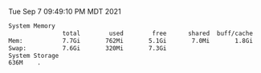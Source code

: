 Tue Sep  7 09:49:10 PM MDT 2021
```bash
System Memory
               total        used        free      shared  buff/cache   available
Mem:           7.7Gi       762Mi       5.1Gi       7.0Mi       1.8Gi       6.6Gi
Swap:          7.6Gi       320Mi       7.3Gi
System Storage
636M	.
```

